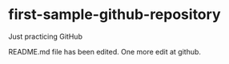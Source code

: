 # first-sample-github-repository
Just practicing GitHub

README.md file has been edited.
One more edit at github.
